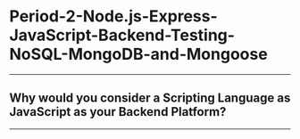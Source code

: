 # Period-2-Node.js-Express-JavaScript-Backend-Testing-NoSQL-MongoDB-and-Mongoose
---
## Why would you consider a Scripting Language as JavaScript as your Backend Platform?

---
